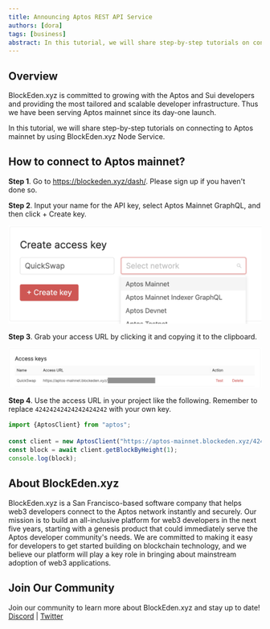 ```yaml
---
title: Announcing Aptos REST API Service
authors: [dora]
tags: [business]
abstract: In this tutorial, we will share step-by-step tutorials on connecting to Aptos mainnet by using BlockEden.xyz Node Service.
---
```


## Overview

BlockEden.xyz is committed to growing with the Aptos and Sui developers and providing the most tailored and scalable developer infrastructure. Thus we have been serving Aptos mainnet since its day-one launch.

In this tutorial, we will share step-by-step tutorials on connecting to Aptos mainnet by using BlockEden.xyz Node Service.

## How to connect to Aptos mainnet?

**Step 1**. Go to https://blockeden.xyz/dash/. Please sign up if you haven't done so.

**Step 2**. Input your name for the API key, select Aptos Mainnet GraphQL, and then click + Create key.

![create Aptos mainnet api key](./create-apotos-mainnet-api-key.png)

**Step 3**. Grab your access URL by clicking it and copying it to the clipboard.

![Aptos mainnet api key](./aptos-mainnet-access-key.png)

**Step 4**. Use the access URL in your project like the following. Remember to replace `42424242424242424242` with your own key.

```typescript
import {AptosClient} from "aptos";

const client = new AptosClient("https://aptos-mainnet.blockeden.xyz/42424242424242424242");
const block = await client.getBlockByHeight(1);
console.log(block);
```


## About BlockEden.xyz

BlockEden.xyz is a San Francisco-based software company that helps web3 developers connect to the Aptos network instantly and securely. Our mission is to build an all-inclusive platform for web3 developers in the next five years, starting with a genesis product that could immediately serve the Aptos developer community's needs. We are committed to making it easy for developers to get started building on blockchain technology, and we believe our platform will play a key role in bringing about mainstream adoption of web3 applications.

## Join Our Community
Join our community to learn more about BlockEden.xyz and stay up to date!
[Discord](https://t.co/ilHSgmYIPT)  |  [Twitter](https://twitter.com/Nodereal_io)

